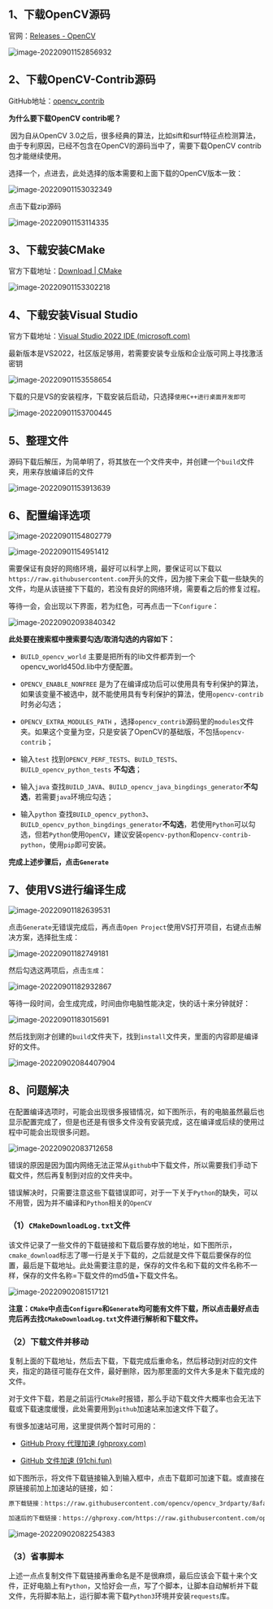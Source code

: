## 1、下载OpenCV源码

官网：[Releases - OpenCV](https://opencv.org/releases/)

![image-20220901152856932](http://doc.xjfyt.top/markdown_img/image-20220901152856932.png)



## 2、下载OpenCV-Contrib源码

GitHub地址：[opencv_contrib](https://github.com/opencv/opencv_contrib/tags)

**为什么要下载OpenCV contrib呢？**

​		因为自从OpenCV 3.0之后，很多经典的算法，比如sift和surf特征点检测算法，由于专利原因，已经不包含在OpenCV的源码当中了，需要下载OpenCV contrib包才能继续使用。

选择一个，点进去，此处选择的版本需要和上面下载的OpenCV版本一致：

![image-20220901153032349](http://doc.xjfyt.top/markdown_img/image-20220901153032349.png)

点击下载zip源码

![image-20220901153114335](http://doc.xjfyt.top/markdown_img/image-20220901153114335.png)



## 3、下载安装CMake

官方下载地址：[Download | CMake](https://cmake.org/download/)

![image-20220901153302218](http://doc.xjfyt.top/markdown_img/image-20220901153302218.png)



## 4、下载安装Visual Studio

官方下载地址：[Visual Studio 2022 IDE (microsoft.com)](https://visualstudio.microsoft.com/zh-hans/vs/)

最新版本是VS2022，社区版足够用，若需要安装专业版和企业版可网上寻找激活密钥

![image-20220901153558654](http://doc.xjfyt.top/markdown_img/image-20220901153558654.png)

下载的只是VS的安装程序，下载安装后启动，只选择`使用C++进行桌面开发即可`

![image-20220901153700445](http://doc.xjfyt.top/markdown_img/image-20220901153700445.png)



## 5、整理文件

源码下载后解压，为简单明了，将其放在一个文件夹中，并创建一个`build`文件夹，用来存放编译后的文件

![image-20220901153913639](http://doc.xjfyt.top/markdown_img/image-20220901153913639.png)



## 6、配置编译选项

![image-20220901154802779](http://doc.xjfyt.top/markdown_img/image-20220901154802779.png)

![image-20220901154951412](http://doc.xjfyt.top/markdown_img/image-20220901154951412.png)

​		需要保证有良好的网络环境，最好可以科学上网，要保证可以下载以`https://raw.githubusercontent.com`开头的文件，因为接下来会下载一些缺失的文件，均是从该链接下下载的，若没有良好的网络环境，需要看之后的修复过程。

等待一会，会出现以下界面，若为红色，可再点击一下`Configure`：

![image-20220902093840342](http://doc.xjfyt.top/markdown_img/image-20220902093840342.png)

**此处要在搜索框中搜索要勾选/取消勾选的内容如下：**

* `BUILD_opencv_world` 主要是把所有的lib文件都弄到一个opencv_world450d.lib中方便配置。

* `OPENCV_ENABLE_NONFREE` 是为了在编译成功后可以使用具有专利保护的算法，如果该变量不被选中，就不能使用具有专利保护的算法，使用`opencv-contrib`时务必勾选；

* `OPENCV_EXTRA_MODULES_PATH` ，选择`opencv_contrib`源码里的`modules`文件夹。如果这个变量为空，只是安装了OpenCV的基础版，不包括`opencv-contrib`；
* 输入`test` 找到`OPENCV_PERF_TESTS`、`BUILD_TESTS`、`BUILD_opencv_python_tests` **不勾选**；
* 输入`java` 查找`BUILD_JAVA`、`BUILD_opencv_java_bingdings_generator`**不勾选**，若需要`java`环境应勾选；
* 输入`python` 查找`BUILD_opencv_python3`、`BUILD_opencv_python_bingdings_generator`**不勾选**，若使用`Python`可以勾选，但若`Python`使用`OpenCV`，建议安装`opencv-python`和`opencv-contrib-python`，使用`pip`即可安装。

**完成上述步骤后，点击`Generate`**



## 7、使用VS进行编译生成

![image-20220901182639531](http://doc.xjfyt.top/markdown_img/image-20220901182639531.png)

点击`Generate`无错误完成后，再点击`Open Project`使用VS打开项目，右键点击解决方案，选择批生成：

![image-20220901182749181](http://doc.xjfyt.top/markdown_img/image-20220901182749181.png)

然后勾选这两项后，点击`生成`：

![image-20220901182932867](http://doc.xjfyt.top/markdown_img/image-20220901182932867.png)

等待一段时间，会生成完成，时间由你电脑性能决定，快的话十来分钟就好：

![image-20220901183015691](http://doc.xjfyt.top/markdown_img/image-20220901183015691.png)



然后找到刚才创建的`build`文件夹下，找到`install`文件夹，里面的内容即是编译好的文件。

![image-20220902084407904](http://doc.xjfyt.top/markdown_img/image-20220902084407904.png)



## 8、问题解决

​        在配置编译选项时，可能会出现很多报错情况，如下图所示，有的电脑虽然最后也显示配置完成了，但是也还是有很多文件没有安装完成，这在编译或后续的使用过程中可能会出现很多问题。

![image-20220902083712658](http://doc.xjfyt.top/markdown_img/image-20220902083712658.png)

​       错误的原因是因为国内网络无法正常从`github`中下载文件，所以需要我们手动下载文件，然后再复制到对应的文件夹中。

​	错误解决时，只需要注意这些下载错误即可，对于一下关于`Python`的缺失，可以不用管，因为并不编译和`Python`相关的`OpenCV`

### （1）`CMakeDownloadLog.txt`文件

​		该文件记录了一些文件的下载链接和下载后要存放的地址，如下图所示，`cmake_download`标志了哪一行是关于下载的，之后就是文件下载后要保存的位置，最后是下载地址。此处需要注意的是，保存的文件名和下载的文件名称不一样，保存的文件名称=下载文件的md5值+下载文件名。

![image-20220902081517121](http://doc.xjfyt.top/markdown_img/image-20220902081517121.png)

**注意：`CMake`中点击`Configure`和`Generate`均可能有文件下载，所以点击最好点击完后再去找`CMakeDownloadLog.txt`文件进行解析和下载文件。**



### （2）下载文件并移动

​		复制上面的下载地址，然后去下载，下载完成后重命名，然后移动到对应的文件夹，指定的路径可能存在文件，最好删除，因为那里面的文件大多是未下载完成的文件。

​		对于文件下载，若是之前运行`CMake`时报错，那么手动下载文件大概率也会无法下载或下载速度缓慢，此处需要用到`github`加速站来加速文件下载了。

有很多加速站可用，这里提供两个暂时可用的：

* [GitHub Proxy 代理加速 (ghproxy.com)](https://ghproxy.com/)

* [GitHub 文件加速 (91chi.fun)](https://github.91chi.fun/)

如下图所示，将文件下载链接输入到输入框中，点击下载即可加速下载。或直接在原链接前加上加速站的链接，如：

```bash
原下载链接：https://raw.githubusercontent.com/opencv/opencv_3rdparty/8afa57abc8229d611c4937165d20e2a2d9fc5a12/face_landmark_model.dat

加速后的下载链接：https://ghproxy.com/https://raw.githubusercontent.com/opencv/opencv_3rdparty/8afa57abc8229d611c4937165d20e2a2d9fc5a12/face_landmark_model.dat
```



![image-20220902082254383](http://doc.xjfyt.top/markdown_img/image-20220902082254383.png)



### （3）省事脚本

​		上述一点点复制文件下载链接再重命名是不是很麻烦，最后应该会下载十来个文件，正好电脑上有`Python`，又恰好会一点，写了个脚本，让脚本自动解析并下载文件，先将脚本贴上，运行脚本需下载`Python3`环境并安装`requests`库。

```python
```

